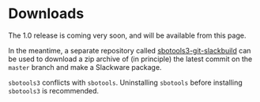 # Downloads

The 1.0 release is coming very soon, and will be available from this page.

In the meantime, a separate repository called [sbotools3-git-slackbuild](https://github.com/pghvlaans/sbotools3-git-slackbuild) can be used to download a zip archive of (in principle) the latest commit on the `master` branch and make a Slackware package.

`sbotools3` conflicts with `sbotools`. Uninstalling `sbotools` before installing `sbotools3` is recommended.
